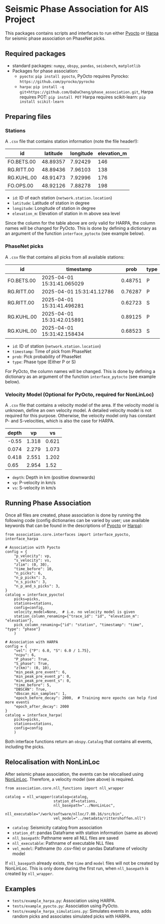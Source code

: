 # Seismic Phase Association for AIS Project

This packages contains scripts and interfaces to run either [Pyocto](https://github.com/yetinam/pyocto)
or [Harpa](https://github.com/DaDaCheng/phase_association/tree/main) for seismic phase association on PhaseNet picks.

## Required packages
* standard packages: `numpy`, `obspy`, `pandas`, `seisbench`, `matplotlib`
* Packages for phase association:
  - `pyocto`: `pip install pyocto`,
     PyOcto requires Pyrocko: `https://github.com/pyrocko/pyrocko`
  - `harpa`: `pip install -q git+https://github.com/DaDaCheng/phase_association.git`,
     Harpa requires POT: `pip install POT`
     Harpa requires scikit-learn: `pip install scikit-learn`

## Preparing files
### Stations
A `.csv` file that contains station information (note the file header!):

| id         | latitude | longitude | elevation_m |
|------------|----------|-----------|-------------|
| FO.BETS.00 | 48.89357 | 7.92429   | 146         |
| RG.RITT.00 | 48.89436 | 7.96103   | 138         |
| RG.KUHL.00 | 48.91473 | 7.92996   | 176         |
| FO.OPS.00  | 48.92126 | 7.88278   | 198         |

- `id`: ID of each station (`network.station.location`)
- `latitude`: Latitude of station in degree
- `longitude`: Longitude of station in degree
- `elevation_m`: Elevation of station in m above sea level

Since the column for the table above are only valid for HARPA, the column
names will be changed for PyOcto. This is done by defining a dictionary
as an argument of the function `interface_pytocto` (see example below).

### PhaseNet picks
A `.csv` file that contains all picks from all available stations:

| id         | timestamp                  | prob    | type |
|------------|----------------------------|---------|------|
| FO.BETS.00 | 2025-04-01 15:31:41.065029 | 0.48751 | P    |
| RG.RITT.00 | 2025-04-01 15:31:41.12786  | 0.76287 | P    |
| RG.RITT.00 | 2025-04-01 15:31:41.496281 | 0.62723 | S    |
| RG.KUHL.00 | 2025-04-01 15:31:42.015891 | 0.89125 | P    |
| RG.KUHL.00 | 2025-04-01 15:31:42.158434 | 0.68523 | S    |

- `id`: ID of station (`network.station.location`)
- `timestamp`: Time of pick from PhaseNet
- `prob`: Pick probability of PhaseNet
- `type`: Phase type (Either P or S)

For PyOcto, the column names will be changed. This is done by defining
a dictionary as an argument of the function `interface_pytocto` (see
example below).

### Velocity Model (Optional for PyOcto, required for NonLinLoc)
A `.csv` file that contains a velocity model of the area. If the velocity model is unknown,
define an own velocity model. A detailed velocity model is not required for this purpose.
Otherwise, the velocity model only has constant P- and S-velocities, which is also the case
for HARPA.

| depth  | vp    | vs    |
|--------|-------|-------|
| -0.55  | 1.318 | 0.621 |
| 0.074  | 2.279 | 1.073 |
| 0.418  | 2.551 | 1.202 |
| 0.65   | 2.954 | 1.52  |

- `depth`: Depth in km (positive downwards)
- `vp`: P-velocity in km/s
- `vs`: S-velocity in km/s

## Running Phase Association
Once all files are created, phase association is done by running the following code
(config dictionaries can be varied by user; use available keywords that can be found in
the descriptions of [Pyocto](https://github.com/yetinam/pyocto)
or [Harpa](https://github.com/DaDaCheng/phase_association/tree/main)):
```
from association.core.interfaces import interface_pyocto, interface_harpa

# Association with Pyocto
config = {
    "p_velocity": vp,
    "s_velocity": vs,
    "zlim": (0, 30),
    "time_before": 10,
    "n_picks": 6,
    "n_p_picks": 3,
    "n_s_picks": 3,
    "n_p_and_s_picks": 3,
}
catalog = interface_pyocto(
    picks=picks,
    stations=stations,
    config=config,
    velocity_model=None,  # i.e. no velocity model is given
    station_column_renaming={"trace_id": "id", "elevation_m": "elevation"},
    pick_column_renaming={"id": "station", "timestamp": "time", "type": "phase"}
    )

# Association with HARPA
config = {
    "vel": {"P": 6.0, "S": 6.0 / 1.75},
    "ncpu": 6,
    "P_phase": True,
    "S_phase": True,
    "z(km)": (0, 10),
    "min_peak_pre_event": 6,
    "min_peak_pre_event_p": 0,
    "min_peak_pre_event_s": 0,
    "time_before": 5,
    "DBSCAN": True,
    "dbscan_min_samples": 1,
    "epoch_before_decay": 2000,  # Training more epochs can help find more events
    "epoch_after_decay": 2000
}
catalog = interface_harpa(
    picks=picks,
    stations=stations,
    config=config
    )
```

Both interface functions return an `obspy.Catalog` that contains all events, including
the picks.

## Relocalisation with NonLinLoc
After seismic phase association, the events can be relocalised using [NonLinLoc](http://alomax.free.fr/nlloc/).
Therefore, a velocity model (see above) is required.

```
from association.core.nll_functions import nll_wrapper

catalog = nll_wrapper(catalog=catalog,
                      station_df=stations,
                      nll_basepath="../NonLinLoc",
                      nll_executable="/work/software/nlloc/7.00.16/src/bin",
                      vel_model="../metadata/rittershoffen.nll")
```

- `catalog`: Seismicity catalog from association
- `station_df`: pandas Dataframe with station information (same as above)
- `nll_basepath`: Pathname were all NLL files are saved
- `nll_executable`: Pathname of executable NLL files
- `vel_model`: Pathname (to .csv-file) or pandas Dataframe of velocity model

If `nll_basepath` already exists, the `time` and `model` files will not be
created by NonLinLoc. This is only done during the first run, when `nll_basepath`
is created by `nll_wrapper`.

## Examples
- `tests/example_harpa.py`: Association using HARPA.
- `tests/example_pyocto.py`: Association using PyOcto.
- `tests/example_harpa_simulations.py`: Simulates events in area, adds random picks and associates
   simulated picks with HARPA.
